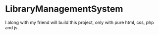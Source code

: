 # LibraryManagementSystem
I along with my friend will build this project, only with pure html, css, php and js.
